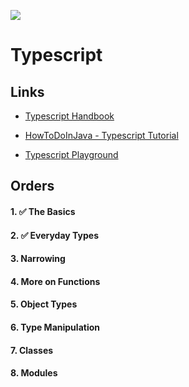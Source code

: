 ![](https://hackernoon.com/images/px52c3vht.jpg)
# Typescript

## Links

- [Typescript Handbook](https://www.typescriptlang.org/docs/handbook/intro.html)

- [HowToDoInJava - Typescript Tutorial](https://howtodoinjava.com/typescript/)

- [Typescript Playground](https://www.typescriptlang.org/play)

## Orders

#### 1. ✅ The Basics

#### 2. ✅ Everyday Types

#### 3. Narrowing

#### 4. More on Functions

#### 5. Object Types

#### 6. Type Manipulation

#### 7. Classes

#### 8. Modules
